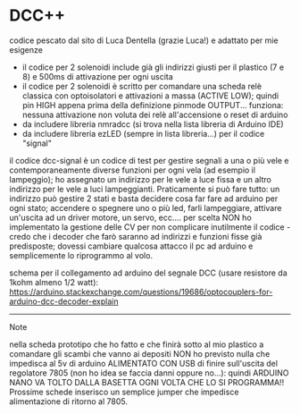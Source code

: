 # DCC++

codice pescato dal sito di Luca Dentella (grazie Luca!) e adattato per mie esigenze

- il codice per 2 solenoidi include già gli indirizzi giusti per il plastico (7 e 8) e 500ms di attivazione per ogni uscita
- il codice per 2 solenoidi è scritto per comandare una scheda relè classica con optoisolatori e attivazioni a massa (ACTIVE LOW); quindi pin HIGH appena prima della definizione pinmode OUTPUT... funziona: nessuna attivazione non voluta dei relè all'accensione o reset di arduino
- da includere libreria nmradcc (si trova nella lista libreria di Arduino IDE)
- da includere libreria ezLED (sempre in lista libreria...) per il codice "signal"

il codice dcc-signal è un codice di test per gestire segnali a una o più vele e contemporaneamente diverse funzioni per ogni vela (ad esempio il lampeggio); ho assegnato un indirizzo per le vele a luce fissa e un altro indirizzo per le vele a luci lampeggianti. Praticamente si può fare tutto: un indirizzo può gestire 2 stati e basta decidere cosa far fare ad arduino per ogni stato; accendere o spegnere uno o più led, farli lampeggiare, attivare un'uscita ad un driver motore, un servo, ecc....
per scelta NON ho implementato la gestione delle CV per non complicare inutilmente il codice - credo che i decoder che farò saranno ad indirizzi e funzioni fisse già predisposte; dovessi cambiare qualcosa attacco il pc ad arduino e semplicemente lo riprogrammo al volo.

schema per il collegamento ad arduino del segnale DCC (usare resistore da 1kohm almeno 1/2 watt):
https://arduino.stackexchange.com/questions/19686/optocouplers-for-arduino-dcc-decoder-explain

-------------------
> [!NOTE]
> nella scheda prototipo che ho fatto e che finirà sotto al mio plastico a comandare gli scambi che vanno ai depositi NON ho previsto nulla che impedisca al 5v di arduino ALIMENTATO CON USB di finire sull'uscita del regolatore 7805 (non ho idea se faccia danni oppure no...): quindi ARDUINO NANO VA TOLTO DALLA BASETTA OGNI VOLTA CHE LO SI PROGRAMMA!!  Prossime schede inserisco un semplice jumper che impedisce alimentazione di ritorno al 7805.
